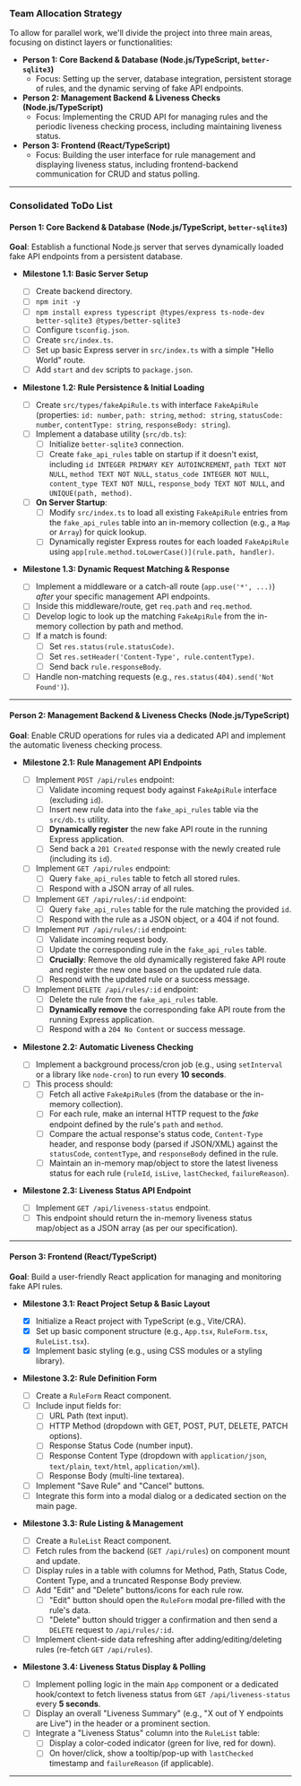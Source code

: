 ### Team Allocation Strategy

To allow for parallel work, we'll divide the project into three main areas, focusing on distinct layers or functionalities:

- **Person 1: Core Backend & Database (Node.js/TypeScript, `better-sqlite3`)**
  - Focus: Setting up the server, database integration, persistent storage of rules, and the dynamic serving of fake API endpoints.
- **Person 2: Management Backend & Liveness Checks (Node.js/TypeScript)**
  - Focus: Implementing the CRUD API for managing rules and the periodic liveness checking process, including maintaining liveness status.
- **Person 3: Frontend (React/TypeScript)**
  - Focus: Building the user interface for rule management and displaying liveness status, including frontend-backend communication for CRUD and status polling.

---

### Consolidated ToDo List

#### Person 1: Core Backend & Database (Node.js/TypeScript, `better-sqlite3`)

**Goal**: Establish a functional Node.js server that serves dynamically loaded fake API endpoints from a persistent database.

- **Milestone 1.1: Basic Server Setup**

  - [ ] Create backend directory.
  - [ ] `npm init -y`
  - [ ] `npm install express typescript @types/express ts-node-dev better-sqlite3 @types/better-sqlite3`
  - [ ] Configure `tsconfig.json`.
  - [ ] Create `src/index.ts`.
  - [ ] Set up basic Express server in `src/index.ts` with a simple "Hello World" route.
  - [ ] Add `start` and `dev` scripts to `package.json`.

- **Milestone 1.2: Rule Persistence & Initial Loading**

  - [ ] Create `src/types/fakeApiRule.ts` with interface `FakeApiRule` (properties: `id: number`, `path: string`, `method: string`, `statusCode: number`, `contentType: string`, `responseBody: string`).
  - [ ] Implement a database utility (`src/db.ts`):
    - [ ] Initialize `better-sqlite3` connection.
    - [ ] Create `fake_api_rules` table on startup if it doesn't exist, including `id INTEGER PRIMARY KEY AUTOINCREMENT`, `path TEXT NOT NULL`, `method TEXT NOT NULL`, `status_code INTEGER NOT NULL`, `content_type TEXT NOT NULL`, `response_body TEXT NOT NULL`, and `UNIQUE(path, method)`.
  - [ ] **On Server Startup**:
    - [ ] Modify `src/index.ts` to load all existing `FakeApiRule` entries from the `fake_api_rules` table into an in-memory collection (e.g., a `Map` or `Array`) for quick lookup.
    - [ ] Dynamically register Express routes for each loaded `FakeApiRule` using `app[rule.method.toLowerCase()](rule.path, handler)`.

- **Milestone 1.3: Dynamic Request Matching & Response**
  - [ ] Implement a middleware or a catch-all route (`app.use('*', ...)`) _after_ your specific management API endpoints.
  - [ ] Inside this middleware/route, get `req.path` and `req.method`.
  - [ ] Develop logic to look up the matching `FakeApiRule` from the in-memory collection by path and method.
  - [ ] If a match is found:
    - [ ] Set `res.status(rule.statusCode)`.
    - [ ] Set `res.setHeader('Content-Type', rule.contentType)`.
    - [ ] Send back `rule.responseBody`.
  - [ ] Handle non-matching requests (e.g., `res.status(404).send('Not Found')`).

---

#### Person 2: Management Backend & Liveness Checks (Node.js/TypeScript)

**Goal**: Enable CRUD operations for rules via a dedicated API and implement the automatic liveness checking process.

- **Milestone 2.1: Rule Management API Endpoints**

  - [ ] Implement `POST /api/rules` endpoint:
    - [ ] Validate incoming request body against `FakeApiRule` interface (excluding `id`).
    - [ ] Insert new rule data into the `fake_api_rules` table via the `src/db.ts` utility.
    - [ ] **Dynamically register** the new fake API route in the running Express application.
    - [ ] Send back a `201 Created` response with the newly created rule (including its `id`).
  - [ ] Implement `GET /api/rules` endpoint:
    - [ ] Query `fake_api_rules` table to fetch all stored rules.
    - [ ] Respond with a JSON array of all rules.
  - [ ] Implement `GET /api/rules/:id` endpoint:
    - [ ] Query `fake_api_rules` table for the rule matching the provided `id`.
    - [ ] Respond with the rule as a JSON object, or a 404 if not found.
  - [ ] Implement `PUT /api/rules/:id` endpoint:
    - [ ] Validate incoming request body.
    - [ ] Update the corresponding rule in the `fake_api_rules` table.
    - [ ] **Crucially**: Remove the old dynamically registered fake API route and register the new one based on the updated rule data.
    - [ ] Respond with the updated rule or a success message.
  - [ ] Implement `DELETE /api/rules/:id` endpoint:
    - [ ] Delete the rule from the `fake_api_rules` table.
    - [ ] **Dynamically remove** the corresponding fake API route from the running Express application.
    - [ ] Respond with a `204 No Content` or success message.

- **Milestone 2.2: Automatic Liveness Checking**

  - [ ] Implement a background process/cron job (e.g., using `setInterval` or a library like `node-cron`) to run every **10 seconds**.
  - [ ] This process should:
    - [ ] Fetch all active `FakeApiRule`s (from the database or the in-memory collection).
    - [ ] For each rule, make an internal HTTP request to the _fake_ endpoint defined by the rule's `path` and `method`.
    - [ ] Compare the actual response's status code, `Content-Type` header, and response body (parsed if JSON/XML) against the `statusCode`, `contentType`, and `responseBody` defined in the rule.
    - [ ] Maintain an in-memory map/object to store the latest liveness status for each rule (`ruleId`, `isLive`, `lastChecked`, `failureReason`).

- **Milestone 2.3: Liveness Status API Endpoint**
  - [ ] Implement `GET /api/liveness-status` endpoint.
  - [ ] This endpoint should return the in-memory liveness status map/object as a JSON array (as per our specification).

---

#### Person 3: Frontend (React/TypeScript)

**Goal**: Build a user-friendly React application for managing and monitoring fake API rules.

- **Milestone 3.1: React Project Setup & Basic Layout**

  - [x] Initialize a React project with TypeScript (e.g., Vite/CRA).
  - [x] Set up basic component structure (e.g., `App.tsx`, `RuleForm.tsx`, `RuleList.tsx`).
  - [x] Implement basic styling (e.g., using CSS modules or a styling library).

- **Milestone 3.2: Rule Definition Form**

  - [ ] Create a `RuleForm` React component.
  - [ ] Include input fields for:
    - [ ] URL Path (text input).
    - [ ] HTTP Method (dropdown with GET, POST, PUT, DELETE, PATCH options).
    - [ ] Response Status Code (number input).
    - [ ] Response Content Type (dropdown with `application/json`, `text/plain`, `text/html`, `application/xml`).
    - [ ] Response Body (multi-line textarea).
  - [ ] Implement "Save Rule" and "Cancel" buttons.
  - [ ] Integrate this form into a modal dialog or a dedicated section on the main page.

- **Milestone 3.3: Rule Listing & Management**

  - [ ] Create a `RuleList` React component.
  - [ ] Fetch rules from the backend (`GET /api/rules`) on component mount and update.
  - [ ] Display rules in a table with columns for Method, Path, Status Code, Content Type, and a truncated Response Body preview.
  - [ ] Add "Edit" and "Delete" buttons/icons for each rule row.
    - [ ] "Edit" button should open the `RuleForm` modal pre-filled with the rule's data.
    - [ ] "Delete" button should trigger a confirmation and then send a `DELETE` request to `/api/rules/:id`.
  - [ ] Implement client-side data refreshing after adding/editing/deleting rules (re-fetch `GET /api/rules`).

- **Milestone 3.4: Liveness Status Display & Polling**
  - [ ] Implement polling logic in the main `App` component or a dedicated hook/context to fetch liveness status from `GET /api/liveness-status` every **5 seconds**.
  - [ ] Display an overall "Liveness Summary" (e.g., "X out of Y endpoints are Live") in the header or a prominent section.
  - [ ] Integrate a "Liveness Status" column into the `RuleList` table:
    - [ ] Display a color-coded indicator (green for live, red for down).
    - [ ] On hover/click, show a tooltip/pop-up with `lastChecked` timestamp and `failureReason` (if applicable).

---
